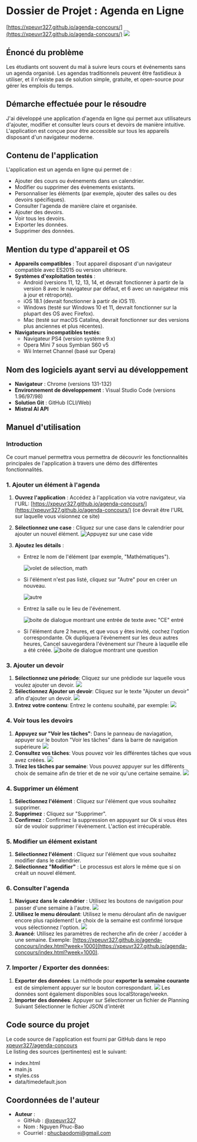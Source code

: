 # Dossier de Projet : Agenda en Ligne

[https://xpeuvr327.github.io/agenda-concours/](https://xpeuvr327.github.io/agenda-concours/)
![](readme/img/0qr_to_here.gif)
## Énoncé du problème

Les étudiants ont souvent du mal à suivre leurs cours et événements sans un agenda organisé. Les agendas traditionnels peuvent être fastidieux à utiliser, et il n'existe pas de solution simple, gratuite, et open-source pour gérer les emplois du temps.

## Démarche effectuée pour le résoudre

J'ai développé une application d'agenda en ligne qui permet aux utilisateurs d'ajouter, modifier et consulter leurs cours et devoirs de manière intuitive. L'application est conçue pour être accessible sur tous les appareils disposant d'un navigateur moderne.

## Contenu de l'application

L'application est un agenda en ligne qui permet de :

- Ajouter des cours ou événements dans un calendrier.
- Modifier ou supprimer des évènements existants.
- Personnaliser les éléments (par exemple, ajouter des salles ou des devoirs spécifiques).
- Consulter l'agenda de manière claire et organisée.
- Ajouter des devoirs.
- Voir tous les devoirs.
- Exporter les données.
- Supprimer des données.

## Mention du type d'appareil et OS

- **Appareils compatibles** : Tout appareil disposant d'un navigateur compatible avec ES2015 ou version ultérieure.
- **Systèmes d'exploitation testés** :
  - Android (versions 11, 12, 13, 14, et devrait fonctionner à partir de la version 8 avec le navigateur par défaut, et 6 avec un navigateur mis à jour et rétroporté).
  - iOS 18.1 (devrait fonctionner à partir de iOS 11).
  - Windows (testé sur Windows 10 et 11, devrait fonctionner sur la plupart des OS avec Firefox).
  - Mac (testé sur macOS Catalina, devrait fonctionner sur des versions plus anciennes et plus récentes).
- **Navigateurs incompatibles testés**:
  - Navigateur PS4 (version système 9.x)
  - Opera Mini 7 sous Symbian S60 v5
  - Wii Internet Channel (basé sur Opera)

## Nom des logiciels ayant servi au développement

- **Navigateur** : Chrome (versions 131-132)
- **Environnement de développement** : Visual Studio Code (versions 1.96/97/98)
- **Solution Git** : GitHub (CLI/Web)
- **Mistral AI API**

## Manuel d'utilisation

### Introduction

Ce court manuel permettra vous permettra de découvrir les fonctionnalités principales de l'application à travers une démo des différentes fonctionnalités.

### 1. Ajouter un élément à l'agenda

1. **Ouvrez l'application** : Accédez à l'application via votre navigateur, via l'URL: [https://xpeuvr327.github.io/agenda-concours/](https://xpeuvr327.github.io/agenda-concours/) (ce devrait être l'URL sur laquelle vous visionnez ce site)

2. **Sélectionnez une case** : Cliquez sur une case dans le calendrier pour ajouter un nouvel élément.
     ![Appuyez sur une case vide](readme/img/1select_a_cell.png)
3. **Ajoutez les détails** :
   - Entrez le nom de l'élément (par exemple, "Mathématiques").

     ![volet de sélection, math](readme/img/2select_a_subject.png)

   - Si l'élément n'est pas listé, cliquez sur "Autre" pour en créer un nouveau.

     ![autre](readme/img/3other_showcase.png)

   - Entrez la salle ou le lieu de l'événement.

     ![boite de dialogue montrant une entrée de texte avec "CE" entré](readme/img/4enter_a_room.png)

   - Si l'élément dure 2 heures, et que vous y êtes invité, cochez l'option correspondante. Ok dupliquera l'évènement sur les deux autres heures, Cancel sauvegardera l'évènement sur l'heure à laquelle elle a été créée.
     ![boite de dialogue montrant une question](readme/img/5two_hours_confirm.png)



### 3. Ajouter un devoir
1. **Sélectionnez une période**: Cliquez sur une prédiode sur laquelle vous voulez ajouter un devoir.
![](readme/img/6select_already_created_image.png)
2. **Sélectionnez Ajouter un devoir**: Cliquez sur le texte "Ajouter un devoir" afin d'ajouter un devoir.
![](readme/img/7add_event_showcase.png)
3. **Entrez votre contenu**: Entrez le contenu souhaité, par exemple:
![](readme/img/8add_hw_lorep.png)

### 4. Voir tous les devoirs
1. **Appuyez sur "Voir les tâches"**: Dans le panneau de naviagation, appuyer sur le bouton "Voir les tâches" dans la barre de navigation supérieure
![](readme/img/9see_all_tasks.png)
2. **Consultez vos tâches**: Vous pouvez voir les différentes tâches que vous avez créées.
![](readme/img/10tasks.png)
3. **Triez les tâches par semaine**: Vous pouvez appuyer sur les différents choix de semaine afin de trier et de ne voir qu'une certaine semaine.
![](readme/img/11tasks_filtered.png)
### 4. Supprimer un élément

1. **Sélectionnez l'élément** : Cliquez sur l'élément que vous souhaitez supprimer.
2. **Supprimez** : Cliquez sur "Supprimer".
3. **Confirmez** : Confirmez la suppression en appuyant sur Ok si vous êtes sûr de vouloir supprimer l'évènement. L'action est irrécupérable.

### 5. Modifier un élément existant

1. **Sélectionnez l'élément** : Cliquez sur l'élément que vous souhaitez modifier dans le calendrier.
2. **Sélectionnez "Modifier"** : Le processus est alors le même que si on créait un nouvel élément.
### 6. Consulter l'agenda

1. **Naviguez dans le calendrier** : Utilisez les boutons de navigation pour passer d'une semaine à l'autre.
![](readme/img/12prev_next_btn.png)
2. **Utilisez le menu déroulant**: Utilisez le menu déroulant afin de naviguer encore plus rapidement! Le choix de la semaine est confirmé lorsque vous sélectionnez l'option.
![](readme/img/13select_week_nav.png) 
3. **Avancé**: Utilisez les paramètres de recherche afin de créer / accéder à une semaine. Exemple: [https://xpeuvr327.github.io/agenda-concours/index.html?week=1000](https://xpeuvr327.github.io/agenda-concours/index.html?week=1000).
### 7. **Importer / Exporter des données**: 
1. **Exporter des données**: La méthode pour **exporter la semaine courante** est de simplement appuyer sur le bouton correspondant. 
![](readme/img/14download_week.png)
Les données sont également disponibles sous localStorage/week*n*.
2. **Importer des données**: Appuyer sur Sélectionner un fichier de Planning Suivant Sélectionner le fichier JSON d'intérêt 

## Code source du projet

Le code source de l'application est fourni par GitHub dans le repo [xpeuvr327/agenda-concours](https://github.com/xpeuvr327/agenda-concours)  
Le listing des sources (pertinentes) est le suivant:
- index.html
- main.js
- styles.css
- data/timedefault.json
 ## Coordonnées de l'auteur

- **Auteur** :
  - GitHub : [@xpeuvr327](https://github.com/xpeuvr327)
  - Nom : Nguyen Phuc-Bao
  - Courriel : phucbaodomi@gmail.com
